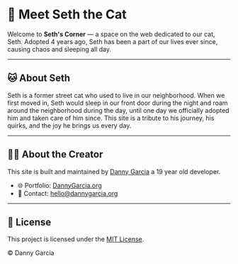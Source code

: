 # 🐾 Meet Seth the Cat

Welcome to **Seth's Corner** — a space on the web dedicated to our cat, Seth. Adopted 4 years ago, Seth has been a part of our lives ever since, causing chaos and sleeping all day. 

---

## 🐱 About Seth

Seth is a former street cat who used to live in our neighborhood. When we first moved in, Seth would sleep in our front door during the night and roam around the neighborhood during the day, until one day we officially adopted him and taken care of him since. This site is a tribute to his journey, his quirks, and the joy he brings us every day.

---

## 👨‍💻 About the Creator

This site is built and maintained by [Danny Garcia](https://DannyGarcia.org) a 19 year old developer.

- 🌐 Portfolio: [DannyGarcia.org](https://DannyGarcia.org)
- 📧 Contact: [hello@dannygarcia.org](mailto:hello@dannygarcia.org)

---

## 📜 License

This project is licensed under the [MIT License](LICENSE).

&copy; Danny Garcia
